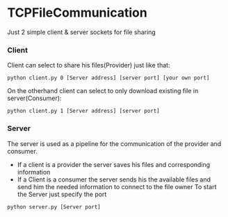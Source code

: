 # TCPFileCommunication
Just 2 simple client & server sockets for file sharing
### Client 
Client can select to share his files(Provider) just like that:
```
python client.py 0 [Server address] [server port] [your own port] 
```
On the otherhand client can select to only download existing file in server(Consumer):
```
python client.py 1 [Server address] [server port]
```

### Server

The server is used as a pipeline for the communication of the provider and consumer.
 - If a client is a provider the server saves his files and corresponding information
 - If a Client is a consumer the server sends his the available files and send him the needed information to connect to 
   the file owner
To start the Server just specify the port
```
python server.py [Server port]
```
